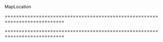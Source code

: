 <!--id-->MapLocation<!--/id-->
===========================================================================
<!--hidden--><!--/hidden-->
===========================================================================

<!--shortDescription-->

<!--/shortDescription-->

<!--fullDescription-->

<!--/fullDescription-->